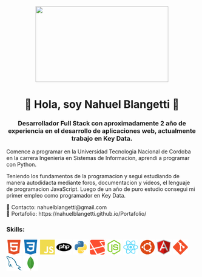 <div align="center">
  <img src="https://media.giphy.com/media/a1QLZUUtCcgyA/giphy.gif" width="350" height="200"/>
  <h1>
    👋 Hola, soy Nahuel Blangetti 👋  
  </h1>
  <h3>
    Desarrollador Full Stack con aproximadamente 2 año de experiencia en el desarrollo de aplicaciones web, actualmente trabajo en Key Data.
  </h3>
</div>
<div>
  <p>
    Comence a programar en la Universidad Tecnologia Nacional de Cordoba en la carrera Ingenieria en Sistemas de Informacion, aprendi a programar con
    Python.
  <p/>
  <p>
    Teniendo los fundamentos de la programacion y segui estudiando de manera autodidacta mediante foros, documentacion y videos, el lenguaje de 
    programacion JavaScript. Luego de un año de puro estudio consegui mi primer empleo como programador en Key Data.
  <p/>
  <p>
    📩 Contacto: nahuelblangetti@gmail.com
     <br/>
    📎 Portafolio: https://nahuelblangetti.github.io/Portafolio/
  </p>
</div>

<div>
  <h3>Skills: </h3>
  <img src="https://github.com/devicons/devicon/blob/master/icons/html5/html5-plain.svg" title="HTML5" width="40" height="40"/>
  <img src="https://github.com/devicons/devicon/blob/master/icons/css3/css3-plain.svg" title="CSS" width="40" height="40"/>
  <img src="https://github.com/devicons/devicon/blob/master/icons/javascript/javascript-plain.svg" title="JavaScript" width="40" height="40"/>
  <img src="https://github.com/devicons/devicon/blob/master/icons/php/php-plain.svg" title="PHP" width="40" height="40"/>
  <img src="https://github.com/devicons/devicon/blob/master/icons/python/python-original.svg" title="Python" width="40" height="40"/>
  <img src="https://github.com/devicons/devicon/blob/master/icons/laravel/laravel-plain.svg" title="Laravel" width="40" height="40"/>
  <img src="https://github.com/devicons/devicon/blob/master/icons/nodejs/nodejs-original.svg" title="NodeJS" width="40" height="40"/>
  <img src="https://github.com/devicons/devicon/blob/master/icons/react/react-original.svg" title="ReactJS" width="40" height="40"/>
  <img src="https://github.com/devicons/devicon/blob/master/icons/ubuntu/ubuntu-plain.svg" title="Ubuntu Linux" width="40" height="40"/>
  <img src="https://github.com/devicons/devicon/blob/master/icons/angularjs/angularjs-original.svg" title="Angular" width="40" height="40"/>
  <img src="https://github.com/devicons/devicon/blob/master/icons/git/git-plain.svg" title="Git" width="40" height="40"/>
  <img src="https://github.com/devicons/devicon/blob/master/icons/mysql/mysql-original.svg" title="MySql" width="40" height="40"/>
  <img src="https://github.com/devicons/devicon/blob/master/icons/mongodb/mongodb-original.svg" title="MongoDB" width="40" height="40"/>
</div>

